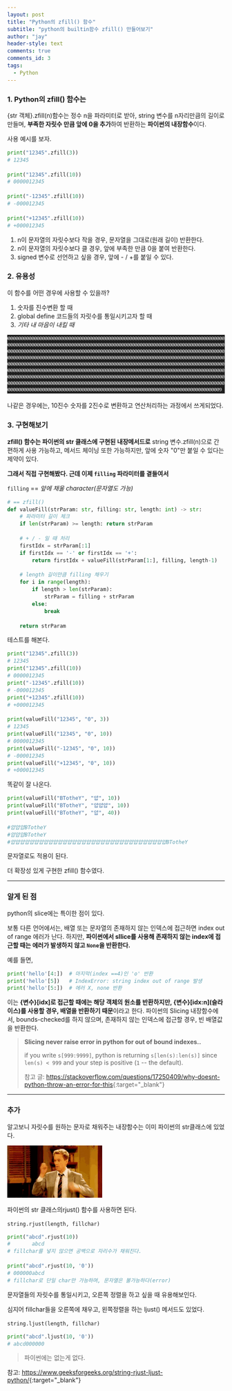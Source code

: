 ```yaml
---
layout: post
title: "Python의 zfill() 함수"
subtitle: "python의 builtin함수 zfill() 만들어보기"
author: "jay"
header-style: text
comments: true
comments_id: 3
tags:
  - Python
---
```


### 1. Python의 zfill() 함수는

{str 객체}.zfill(n)함수는 정수 n을 파라미터로 받아, string 변수를 n자리만큼의 길이로 만들며, **부족한 자릿수 만큼 앞에 0을 추가**하여 반환하는 **파이썬의 내장함수**이다.

사용 예시를 보자.

```python
print("12345".zfill(3))
# 12345

print("12345".zfill(10))
# 0000012345

print("-12345".zfill(10))
# -000012345

print("+12345".zfill(10))
# +000012345
```

1. n이 문자열의 자릿수보다 작을 경우, 문자열을 그대로(원래 길이) 반환한다.
2. n이 문자열의 자릿수보다 클 경우, 앞에 부족한 만큼 0을 붙여 반환한다.
3. signed 변수로 선언하고 싶을 경우, 앞에 \- / +를 붙일 수 있다.

### 2. 유용성

이 함수를 어떤 경우에 사용할 수 있을까?

1. 숫자를 진수변환 할 때
2. global define 코드들의 자릿수를 통일시키고자 할 때
3. *기타 내 마음이 내킬 때*

![000009](\img\in-post\000009.png)

나같은 경우에는, 10진수 숫자를 2진수로 변환하고 연산처리하는 과정에서 쓰게되었다.

### 3. 구현해보기

**zfill() 함수는 파이썬의 str 클래스에 구현된 내장메서드로** string 변수.zfill(n)으로 간편하게 사용 가능하고, 메서드 체이닝 또한 가능하지만, 앞에 숫자 "0"만 붙일 수 있다는 제약이 있다.

**그래서 직접 구현해봤다. 근데 이제 `filling` 파라미터를 곁들여서**

`filling` == *앞에 채울 character(문자열도 가능)*

```python
# == zfill()
def valueFill(strParam: str, filling: str, length: int) -> str:
    # 파라미터 길이 체크
    if len(strParam) >= length: return strParam

    # + / - 일 때 처리
    firstIdx = strParam[:1]
    if firstIdx == '-' or firstIdx == '+':
        return firstIdx + valueFill(strParam[1:], filling, length-1)
    
    # length 길이만큼 filling 채우기
    for i in range(length):
        if length > len(strParam):
            strParam = filling + strParam
        else:
            break
    
    return strParam
```

테스트를 해본다.

```python
print("12345".zfill(3))
# 12345
print("12345".zfill(10))
# 0000012345
print("-12345".zfill(10))
# -000012345
print("+12345".zfill(10))
# +000012345

print(valueFill("12345", "0", 3))
# 12345
print(valueFill("12345", "0", 10))
# 0000012345
print(valueFill("-12345", "0", 10))
# -000012345
print(valueFill("+12345", "0", 10))
# +000012345
```

똑같이 잘 나온다.

```python
print(valueFill("BTotheY", "얍", 10))
print(valueFill("BTotheY", "얍얍얍", 10))
print(valueFill("BTotheY", "얍", 40))

#얍얍얍BTotheY
#얍얍얍BTotheY
#얍얍얍얍얍얍얍얍얍얍얍얍얍얍얍얍얍얍얍얍얍얍얍얍얍얍얍얍얍얍얍얍얍BTotheY
```

문자열로도 적용이 된다.



더 확장성 있게 구현한 zfill() 함수였다.

---

### 알게 된 점

python의 slice에는 특이한 점이 있다.

보통 다른 언어에서는, 배열 또는 문자열의 존재하지 않는 인덱스에 접근하면 index out of range 에러가 난다. 하지만, **파이썬에서 sllice를 사용해 존재하지 않는 index에 접근할 때는 에러가 발생하지 않고 `None`을 반환한다.**

예를 들면,

```python
print('hello'[4:])	# 마지막(index ==4)인 'o' 반환
print('hello'[5])	# IndexError: string index out of range 발생
print('hello'[5:])	# 에러 X, none 반환
```

이는 **{변수}[idx]로 접근할 때에는 해당 객체의 원소를 반환하지만, {변수}[idx:n]\(슬라이스)를 사용할 경우, 배열을 반환하기 때문**이라고 한다. 파이썬의 Slicing 내장함수에서, bounds-checked를 하지 않으며, 존재하지 않는 인덱스에 접근할 경우, 빈 배열값을 반환한다.

> 
>
> **Slicing never raise error in python for out of bound indexes..**
>
> if you write `s[999:9999]`, python is returning `s[len(s):len(s)]` since `len(s) < 999` and your step is positive (`1` -- the default).
>
> 
>
> 참고 글: <https://stackoverflow.com/questions/17250409/why-doesnt-python-throw-an-error-for-this>{:target="_blank"}



---

### 추가

알고보니 자릿수를 원하는 문자로 채워주는 내장함수는 이미 파이썬의 str클래스에 있었다.

![neil-patrick-harris-mind-blowing](\img\in-post\neil-patrick-harris-mind-blowing.gif)

파이썬의 str 클래스의rjust() 함수를 사용하면 된다.

`string.rjust(length, fillchar)`

```python
print("abcd".rjust(10))
#       abcd
# fillchar를 넣지 않으면 공백으로 자리수가 채워진다.

print("abcd".rjust(10, '0'))
# 000000abcd
# fillchar로 단일 char만 가능하며, 문자열은 불가능하다(error)
```

문자열들의 자릿수를 통일시키고, 오른쪽 정렬을 하고 싶을 때 유용해보인다.

심지어 fillchar들을 오른쪽에 채우고, 왼쪽정렬을 하는 ljust() 메서드도 있었다.

`string.ljust(length, fillchar)`

```python
print("abcd".ljust(10, '0'))
# abcd000000
```



> 파이썬에는 없는게 없다.



참고: <https://www.geeksforgeeks.org/string-rjust-ljust-python/>{:target="_blank"}
